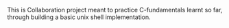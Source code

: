 This is Collaboration project meant to practice C-fundamentals learnt so far, through building a basic unix shell implementation.
